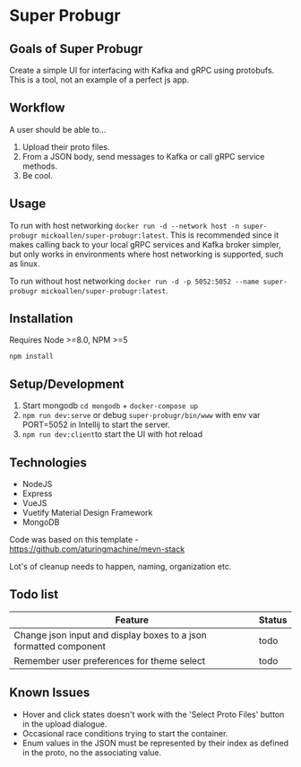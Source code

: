 # Super Probugr

## Goals of Super Probugr
Create a simple UI for interfacing with Kafka and gRPC using protobufs. This is a tool, not an example of a perfect js app. 

## Workflow
A user should be able to...
1. Upload their proto files.
2. From a JSON body, send messages to Kafka or call gRPC service methods.
3. Be cool.

## Usage
To run with host networking `docker run -d --network host -n super-probugr mickoallen/super-probugr:latest`. This is recommended since it makes calling back to your local gRPC services and Kafka broker simpler, but only works in environments where host networking is supported, such as linux.

To run without host networking `docker run -d -p 5052:5052 --name super-probugr mickoallen/super-probugr:latest`.


## Installation

Requires Node >=8.0, NPM >=5

`npm install`

## Setup/Development 

1. Start mongodb `cd mongodb` + `docker-compose up`
2. `npm run dev:serve` or debug `super-probugr/bin/www` with env var PORT=5052 in Intellij to start the server.
3. `npm run dev:client`to start the UI with hot reload

## Technologies
- NodeJS
- Express
- VueJS
- Vuetify Material Design Framework
- MongoDB

Code was based on this template - https://github.com/aturingmachine/mevn-stack

Lot's of cleanup needs to happen, naming, organization etc.

## Todo list
|Feature|Status|
|---|---|
|Change json input and display boxes to a json formatted component|todo|
|Remember user preferences for theme select|todo|

## Known Issues
- Hover and click states doesn't work with the 'Select Proto Files' button in the upload dialogue.
- Occasional race conditions trying to start the container.
- Enum values in the JSON must be represented by their index as defined in the proto, no the associating value.




